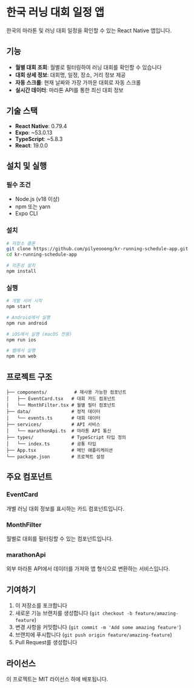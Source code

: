 # 한국 러닝 대회 일정 앱

한국의 마라톤 및 러닝 대회 일정을 확인할 수 있는 React Native 앱입니다.

## 기능

- **월별 대회 조회**: 월별로 필터링하여 러닝 대회를 확인할 수 있습니다
- **대회 상세 정보**: 대회명, 일정, 장소, 거리 정보 제공
- **자동 스크롤**: 현재 날짜와 가장 가까운 대회로 자동 스크롤
- **실시간 데이터**: 마라톤 API를 통한 최신 대회 정보

## 기술 스택

- **React Native**: 0.79.4
- **Expo**: ~53.0.13
- **TypeScript**: ~5.8.3
- **React**: 19.0.0

## 설치 및 실행

### 필수 조건

- Node.js (v18 이상)
- npm 또는 yarn
- Expo CLI

### 설치

```bash
# 저장소 클론
git clone https://github.com/pilyeooong/kr-running-schedule-app.git
cd kr-running-schedule-app

# 의존성 설치
npm install
```

### 실행

```bash
# 개발 서버 시작
npm start

# Android에서 실행
npm run android

# iOS에서 실행 (macOS 전용)
npm run ios

# 웹에서 실행
npm run web
```

## 프로젝트 구조

```
├── components/          # 재사용 가능한 컴포넌트
│   ├── EventCard.tsx   # 대회 카드 컴포넌트
│   └── MonthFilter.tsx # 월별 필터 컴포넌트
├── data/               # 정적 데이터
│   └── events.ts       # 대회 데이터
├── services/           # API 서비스
│   └── marathonApi.ts  # 마라톤 API 통신
├── types/              # TypeScript 타입 정의
│   └── index.ts        # 공통 타입
├── App.tsx             # 메인 애플리케이션
└── package.json        # 프로젝트 설정
```

## 주요 컴포넌트

### EventCard
개별 러닝 대회 정보를 표시하는 카드 컴포넌트입니다.

### MonthFilter
월별로 대회를 필터링할 수 있는 컴포넌트입니다.

### marathonApi
외부 마라톤 API에서 데이터를 가져와 앱 형식으로 변환하는 서비스입니다.

## 기여하기

1. 이 저장소를 포크합니다
2. 새로운 기능 브랜치를 생성합니다 (`git checkout -b feature/amazing-feature`)
3. 변경 사항을 커밋합니다 (`git commit -m 'Add some amazing feature'`)
4. 브랜치에 푸시합니다 (`git push origin feature/amazing-feature`)
5. Pull Request를 생성합니다

## 라이선스

이 프로젝트는 MIT 라이선스 하에 배포됩니다.